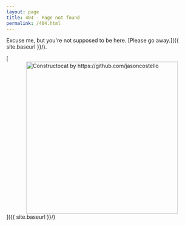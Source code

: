 ```yaml
---
layout: page
title: 404 - Page not found
permalink: /404.html
---
```


Excuse me, but you're not supposed to be here. [Please go away.]({{ site.baseurl }}/).

[<img src="{{ site.baseurl }}/images/404.jpg" alt="Constructocat by https://github.com/jasoncostello" style="width: 400px; margin-left:auto; margin-right:auto; display: block;"/>]({{ site.baseurl }}/)
